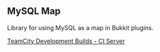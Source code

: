MySQL Map
---------

Library for using MySQL as a map in Bukkit plugins.

[TeamCity Development Builds - CI Server](http://ci.nlmc.pw/project.html?guest=1&projectId=BukkitPlugins_Libraries_MySQLMapBukkit)
